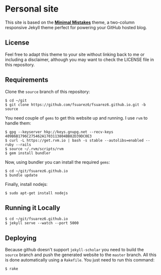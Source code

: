 # Personal site

This site is based on the **[Minimal Mistakes](http://mmistakes.github.io/minimal-mistakes)** theme, a two-column responsive Jekyll theme perfect for powering your GitHub hosted blog.

## License

Feel free to adapt this theme to your site without linking back to me or including a disclaimer, although you may want to check the LICENSE file in this repository.

## Requirements

Clone the `source` branch of this repository:
```{bash}
$ cd ~/git
$ git clone https://github.com/fsuarez6/fsuarez6.github.io.git -b source
``` 

You need couple of `gems` to get this website up and running. I use `rvm` to handle them:
```{bash}
$ gpg --keyserver hkp://keys.gnupg.net --recv-keys 409B6B1796C275462A1703113804BB82D39DC0E3
$ curl -L https://get.rvm.io | bash -s stable --autolibs=enabled --ruby --rails
$ source ~/.rvm/scripts/rvm
$ gem install bundler
``` 

Now, using bundler you can install the required `gems`:
```{bash}
$ cd ~/git/fsuarez6.github.io
$ bundle update
``` 

Finally, install nodejs:
```{bash}
$ sudo apt-get install nodejs
``` 

## Running it Locally

```
$ cd ~/git/fsuarez6.github.io
$ jekyll serve --watch --port 5000
``` 

## Deploying

Because github doesn't support `jekyll-scholar` you need to build the `source` branch and push the generated website to the `master` branch. All this is done automatically using a `Rakefile`. You just need to run this command:

```
$ rake
``` 
